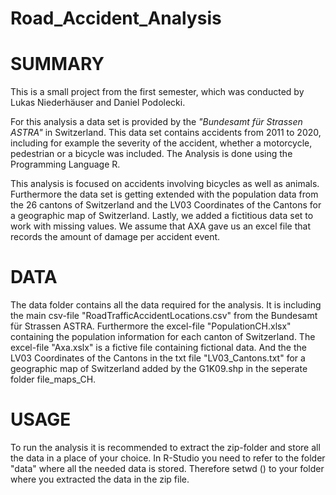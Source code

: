 # Road_Accident_Analysis

SUMMARY
==========================================================================================
This is a small project from the first semester, which was conducted by Lukas Niederhäuser and Daniel Podolecki.

For this analysis a data set is provided by the *"Bundesamt für Strassen ASTRA"* in Switzerland. This data set contains accidents from 2011 to 2020, including for example the severity of the accident, whether a motorcycle, pedestrian or a bicycle was included. The Analysis is done using the Programming Language R.

This analysis is focused on accidents involving bicycles as well as animals. Furthermore the data set is getting extended with the population data from the 26 cantons of Switzerland and the LV03 Coordinates of the Cantons for a geographic map of Switzerland. Lastly, we added a fictitious data set to work with missing values. We assume that AXA gave us an excel file that records the amount of damage per accident event.


DATA
==========================================================================================

The data folder contains all the data required for the analysis. It is including
the main csv-file "RoadTrafficAccidentLocations.csv" from the Bundesamt für Strassen
ASTRA. Furthermore the excel-file "PopulationCH.xlsx" containing the population
information for each canton of Switzerland. The excel-file "Axa.xslx" is a fictive 
file containing fictional data. And the the LV03 Coordinates of the Cantons in the txt file
"LV03_Cantons.txt" for a geographic map of Switzerland added by the G1K09.shp in the seperate 
folder file_maps_CH.


USAGE 
==========================================================================================

To run the analysis it is recommended to extract the zip-folder and store all the data in
a place of your choice. In R-Studio you need to refer to the folder "data" where all
the needed data is stored. Therefore setwd () to your folder where you extracted the data 
in the zip file. 
